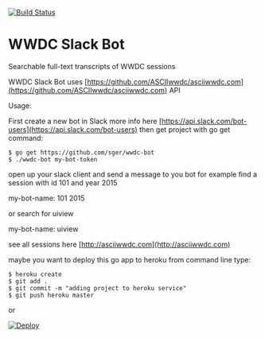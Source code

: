 [![Build Status](https://travis-ci.org/sger/wwdc-bot.svg?branch=master)](https://travis-ci.org/sger/wwdc-bot)

# WWDC Slack Bot

Searchable full-text transcripts of WWDC sessions

WWDC Slack Bot uses [https://github.com/ASCIIwwdc/asciiwwdc.com](https://github.com/ASCIIwwdc/asciiwwdc.com) API

Usage:

First create a new bot in Slack more info here [https://api.slack.com/bot-users](https://api.slack.com/bot-users) then get project with go get command:

```
$ go get https://github.com/sger/wwdc-bot
$ ./wwdc-bot my-bot-token
```
open up your slack client and send a message to you bot 
for example find a session with id 101 and year 2015

my-bot-name: 101 2015 

or search for uiview

my-bot-name: uiview

see all sessions here [http://asciiwwdc.com](http://asciiwwdc.com)

maybe you want to deploy this go app to heroku from command line type:

```
$ heroku create
$ git add .
$ git commit -m "adding project to heroku service"
$ git push heroku master
```

or

[![Deploy](https://www.herokucdn.com/deploy/button.svg)](https://heroku.com/deploy)

